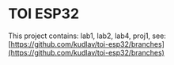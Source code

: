 # TOI ESP32

This project contains: lab1, lab2, lab4, proj1, see:  
[https://github.com/kudlav/toi-esp32/branches](https://github.com/kudlav/toi-esp32/branches)
